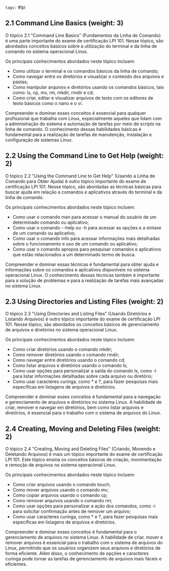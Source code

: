`tags:` #lpi

## 2.1 Command Line Basics (weight: 3)

O tópico 2.1 "Command Line Basics" (Fundamentos da Linha de Comando) é uma parte importante do exame de certificação LPI 101. Nesse tópico, são abordados conceitos básicos sobre a utilização do terminal e da linha de comando no sistema operacional Linux.

Os principais conhecimentos abordados neste tópico incluem:

-   Como utilizar o terminal e os comandos básicos da linha de comando;
-   Como navegar entre os diretórios e visualizar o conteúdo dos arquivos e pastas;
-   Como manipular arquivos e diretórios usando os comandos básicos, tais como: ls, cp, mv, rm, mkdir, rmdir e cd;
-   Como criar, editar e visualizar arquivos de texto com os editores de texto básicos como o nano e o vi.

Compreender e dominar esses conceitos é essencial para qualquer profissional que trabalha com Linux, especialmente aqueles que lidam com a administração do sistema e automação de tarefas por meio de scripts na linha de comando. O conhecimento dessas habilidades básicas é fundamental para a realização de tarefas de manutenção, instalação e configuração de sistemas Linux.


## 2.2 Using the Command Line to Get Help (weight: 2)

O tópico 2.2 "Using the Command Line to Get Help" (Usando a Linha de Comando para Obter Ajuda) é outro tópico importante do exame de certificação LPI 101. Nesse tópico, são abordadas as técnicas básicas para buscar ajuda em relação a comandos e aplicativos através do terminal e da linha de comando.

Os principais conhecimentos abordados neste tópico incluem:

-   Como usar o comando man para acessar o manual do usuário de um determinado comando ou aplicativo;
-   Como usar o comando --help ou -h para acessar as opções e a sintaxe de um comando ou aplicativo;
-   Como usar o comando info para acessar informações mais detalhadas sobre o funcionamento e uso de um comando ou aplicativo;
-   Como usar o comando apropos para pesquisar comandos e aplicativos que estão relacionados a um determinado termo de busca.

Compreender e dominar essas técnicas é fundamental para obter ajuda e informações sobre os comandos e aplicativos disponíveis no sistema operacional Linux. O conhecimento dessas técnicas também é importante para a solução de problemas e para a realização de tarefas mais avançadas no sistema Linux.


## 2.3 Using Directories and Listing Files (weight: 2)

O tópico 2.3 "Using Directories and Listing Files" (Usando Diretórios e Listando Arquivos) é outro tópico importante do exame de certificação LPI 101. Nesse tópico, são abordados os conceitos básicos de gerenciamento de arquivos e diretórios no sistema operacional Linux.

Os principais conhecimentos abordados neste tópico incluem:

-   Como criar diretórios usando o comando mkdir;
-   Como remover diretórios usando o comando rmdir;
-   Como navegar entre diretórios usando o comando cd;
-   Como listar arquivos e diretórios usando o comando ls;
-   Como usar opções para personalizar a saída do comando ls, como -l para listar informações detalhadas sobre cada arquivo ou diretório;
-   Como usar caracteres curinga, como * e ?, para fazer pesquisas mais específicas em listagens de arquivos e diretórios.

Compreender e dominar esses conceitos é fundamental para a navegação e gerenciamento de arquivos e diretórios no sistema Linux. A habilidade de criar, remover e navegar em diretórios, bem como listar arquivos e diretórios, é essencial para o trabalho com o sistema de arquivos do Linux.


## 2.4 Creating, Moving and Deleting Files (weight: 2)

O tópico 2.4 "Creating, Moving and Deleting Files" (Criando, Movendo e Deletando Arquivos) é mais um tópico importante do exame de certificação LPI 101. Este tópico ensina os conceitos básicos de criação, movimentação e remoção de arquivos no sistema operacional Linux.

Os principais conhecimentos abordados neste tópico incluem:

-   Como criar arquivos usando o comando touch;
-   Como mover arquivos usando o comando mv;
-   Como copiar arquivos usando o comando cp;
-   Como remover arquivos usando o comando rm;
-   Como usar opções para personalizar a ação dos comandos, como -i para solicitar confirmação antes de remover um arquivo;
-   Como usar caracteres curinga, como * e ?, para fazer pesquisas mais específicas em listagens de arquivos e diretórios.

Compreender e dominar esses conceitos é fundamental para o gerenciamento de arquivos no sistema Linux. A habilidade de criar, mover e remover arquivos é essencial para o trabalho com o sistema de arquivos do Linux, permitindo que os usuários organizem seus arquivos e diretórios de forma eficiente. Além disso, o conhecimento de opções e caracteres curinga pode tornar as tarefas de gerenciamento de arquivos mais fáceis e eficientes.